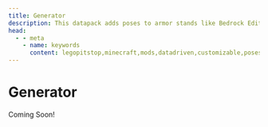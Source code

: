```yaml
---
title: Generator
description: This datapack adds poses to armor stands like Bedrock Edition. Redstone is the same as bedrock. You can even create your data-driven poses!
head:
  - - meta
    - name: keywords
      content: legopitstop,minecraft,mods,datadriven,customizable,poses,armorstand,datapack,fabricmc
---
```


# Generator

Coming Soon!

<!-- <ArmorStandGenerator /> -->

